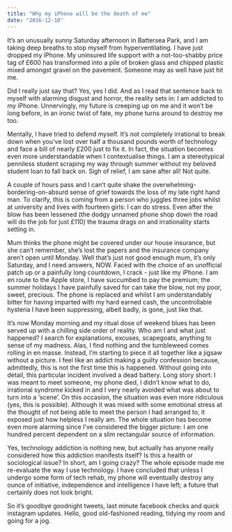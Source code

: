 ```yaml
---
title: "Why my iPhone will be the death of me"
date: "2016-12-10"
---
```


It’s an unusually sunny Saturday afternoon in Battersea Park, and I am taking deep breaths to stop myself from hyperventilating. I have just dropped my iPhone. My uninsured life support with a not-too-shabby price tag of £600 has transformed into a pile of broken glass and chipped plastic mixed amongst gravel on the pavement. Someone may as well have just hit me.  

Did I really just say that? Yes, yes I did. And as I read that sentence back to myself with alarming disgust and horror, the reality sets in: I am addicted to my iPhone. Unnervingly, my future is creeping up on me and it won’t be long before, in an ironic twist of fate, my phone turns around to destroy me too.  

Mentally, I have tried to defend myself. It’s not completely irrational to break down when you’ve lost over half a thousand pounds worth of technology and face a bill of nearly £200 just to fix it. In fact, the situation becomes even more understandable when I contextualise things. I am a stereotypical penniless student scraping my way through summer without my beloved student loan to fall back on. Sigh of relief, I am sane after all! Not quite. 

A couple of hours pass and I can’t quite shake the overwhelming-bordering-on-absurd sense of grief towards the loss of my late right hand man. To clarify, this is coming from a person who juggles three jobs whilst at university and lives with fourteen girls: I can do stress. Even after the blow has been lessened (the dodgy unnamed phone shop down the road will do the job for just £110) the trauma drags on and irrationality starts setting in. 

Mum thinks the phone might be covered under our house insurance, but she can’t remember, she’s lost the papers and the insurance company aren’t open until Monday. Well that’s just not good enough mum, it’s only Saturday, and I need answers, NOW. 
Faced with the choice of an unofficial patch up or a painfully long countdown, I crack - just like my iPhone. I am en route to the Apple store, I have succumbed to pay the premium; the summer holidays I have painfully saved for can take the blow, not my poor, sweet, precious. The phone is replaced and whilst I am understandably bitter for having imparted with my hard earned cash, the uncontrollable hysteria I have been suppressing, albeit badly, is gone, just like that. 

It’s now Monday morning and my ritual dose of weekend blues has been served up with a chilling side order of reality. Who am I and what just happened? I search for explanations, excuses, scapegoats, anything to sense of my madness. Alas, I find nothing and the tumbleweed comes rolling in en masse. Instead, I’m starting to piece it all together like a jigsaw without a picture. I feel like an addict making a guilty confession because, admittedly, this is not the first time this is happened.
Without going into detail, this particular incident involved a dead battery. Long story short: I was meant to meet someone, my phone died, I didn’t know what to do, irrational syndrome kicked in and I very nearly avoided what was about to turn into a ‘scene’. On this occasion, the situation was even more ridiculous (yes, this is possible). Although it was mixed with some emotional stress at the thought of not being able to meet the person I had arranged to, it exposed just how helpless I really am. The whole situation has become even more alarming since I’ve considered the bigger picture: I am one hundred percent dependent on a slim rectangular source of information. 

Yes, technology addiction is nothing new, but actually has anyone really considered how this addiction manifests itself? Is this a health or sociological issue? In short, am I going crazy? The whole episode made me re-evaluate the way I use technology. I have concluded that unless I undergo some form of tech rehab, my phone will eventually destroy any ounce of initiative, independence and intelligence I have left; a future that certainly does not look bright. 

So it’s goodbye goodnight tweets, last minute facebook checks and quick instagram updates. Hello, good old-fashioned reading, tidying my room and going for a jog.